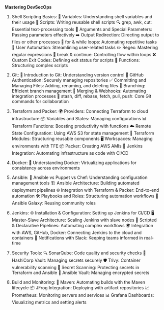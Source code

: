 **Mastering DevSecOps**

1. Shell Scripting Basics:
📝 Variables: Understanding shell variables and their usage
📜 Scripts: Writing reusable shell scripts
🔍 grep, awk, cut: Essential text-processing tools
📂 Arguments and Special Parameters: Passing parameters effectively
➡️ Output Redirection: Directing output to files or other processes
🔄 for & while loops: Automating repetitive tasks
👤 User Automation: Streamlining user-related tasks
✏️ Regex: Mastering regular expressions
🚦 break & continue: Controlling flow within loops
❌ Custom Exit Codes: Defining exit status for scripts
🔧 Functions: Structuring complex scripts


2. Git:
📂 Introduction to Git: Understanding version control
🔐 GitHub Authentication: Securely managing repositories
✅ Committing and Managing Files: Adding, renaming, and deleting files
🌿 Branching: Efficient branch management
🔄 Merging & Webhooks: Automating integration processes
📝 stash, diff, rebase, fetch, pull, push: Core Git commands for collaboration


3. Terraform and Packer:
🌍 Providers: Connecting Terraform to cloud infrastructure
📦 Variables and States: Managing configurations
📊 Terraform Functions: Boosting productivity with functions
☁️ Remote State Configuration: Using AWS S3 for state management
🧩 Terraform Modules: Structuring reusable components
🖥️ Workspaces: Managing environments with TFE
📦 Packer: Creating AWS AMIs
🔗 Jenkins Integration: Automating infrastructure as code with CI/CD


4. Docker:
🐳 Understanding Docker: Virtualizing applications for consistency across environments


5. Ansible:
🔄 Ansible vs Puppet vs Chef: Understanding configuration management tools
🏗️ Ansible Architecture: Building automated deployment pipelines
🌐 Integration with Terraform & Packer: End-to-end automation
🛠️ Playbooks and Roles: Structuring automation workflows
🛒 Ansible Galaxy: Reusing community roles

6. Jenkins:
⚙️ Installation & Configuration: Setting up Jenkins for CI/CD
🖥️ Master-Slave Architecture: Scaling Jenkins with slave nodes
📄 Scripted & Declarative Pipelines: Automating complex workflows
🌍 Integration with AWS, GitHub, Docker: Connecting Jenkins to the cloud and containers
🔗 Notifications with Slack: Keeping teams informed in real-time


7. Security Tools:
🔍 SonarQube: Code quality and security checks
🔐 HashiCorp Vault: Managing secrets securely
🛡️ Trivy: Container vulnerability scanning
🔏 Secret Scanning: Protecting secrets in Terraform and Ansible
🧳 Ansible Vault: Managing encrypted secrets

8. Build and Monitoring:
🔨 Maven: Automating builds with the Maven lifecycle
📦 JFrog Integration: Deploying with artifact repositories
📈 Prometheus: Monitoring servers and services
📊 Grafana Dashboards: Visualizing metrics and setting alerts
